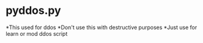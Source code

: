 # pyddos.py

*This used for ddos
*Don't use this with destructive purposes
*Just use for learn or mod ddos script
